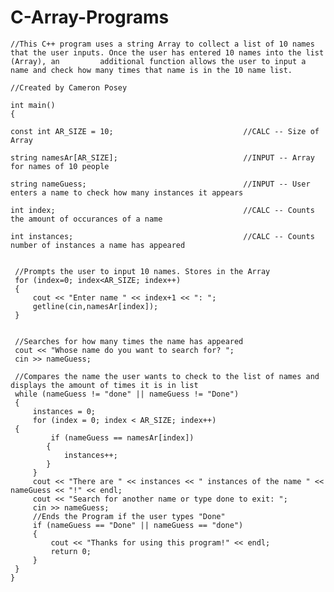 # C-Array-Programs
    //This C++ program uses a string Array to collect a list of 10 names that the user inputs. Once the user has entered 10 names into the list (Array), an        	additional function allows the user to input a name and check how many times that name is in the 10 name list.

    //Created by Cameron Posey

    int main()
    {
   
    const int AR_SIZE = 10;                             //CALC -- Size of Array

    string namesAr[AR_SIZE];                            //INPUT -- Array for names of 10 people

    string nameGuess;                                   //INPUT -- User enters a name to check how many instances it appears

    int index;                                          //CALC -- Counts the amount of occurances of a name

    int instances;                                      //CALC -- Counts number of instances a name has appeared


     //Prompts the user to input 10 names. Stores in the Array
     for (index=0; index<AR_SIZE; index++)
     {
         cout << "Enter name " << index+1 << ": ";
         getline(cin,namesAr[index]);
     }


     //Searches for how many times the name has appeared
     cout << "Whose name do you want to search for? ";
     cin >> nameGuess;

     //Compares the name the user wants to check to the list of names and displays the amount of times it is in list
     while (nameGuess != "done" || nameGuess != "Done")
     {
         instances = 0;
         for (index = 0; index < AR_SIZE; index++)
	 {
             if (nameGuess == namesAr[index])
            {
                instances++;
            }
         }
         cout << "There are " << instances << " instances of the name " << nameGuess << "!" << endl;
         cout << "Search for another name or type done to exit: ";
         cin >> nameGuess;
         //Ends the Program if the user types "Done"
         if (nameGuess == "Done" || nameGuess == "done")
         {
             cout << "Thanks for using this program!" << endl;
             return 0;
         }
     }
    }



